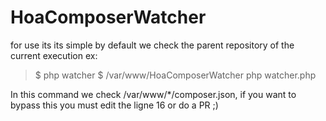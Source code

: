 HoaComposerWatcher
==================

for use its its simple by default we check the parent repository of the current execution ex:

>$ php watcher
>$ /var/www/HoaComposerWatcher php watcher.php 
  
In this command we check /var/www/*/composer.json, if you want to bypass this you must edit the ligne 16 or do a PR ;)

